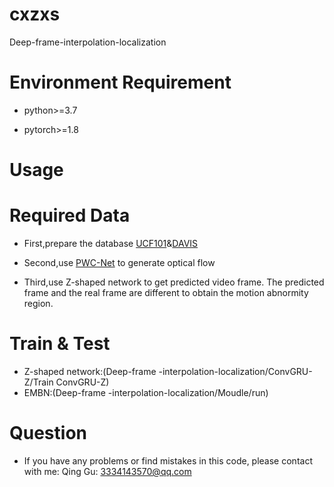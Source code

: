 # cxzxs
Deep-frame-interpolation-localization

# Environment Requirement
+ python>=3.7

+ pytorch>=1.8

# Usage

# Required Data
+ First,prepare the database [UCF101](https://www.crcv.ucf.edu/research/data-sets/ucf101/)&[DAVIS](https://davischallenge.org/)


+ Second,use [PWC-Net](https://research.nvidia.com/publication/2018-06_pwc-net-cnns-optical-flow-using-pyramid-warping-and-cost-volume) to generate optical flow 

+ Third,use Z-shaped network to get predicted video frame. The predicted frame and the real frame are different to obtain the motion abnormity region.

# Train & Test
+ Z-shaped network:(Deep-frame -interpolation-localization/ConvGRU-Z/Train ConvGRU-Z)
+ EMBN:(Deep-frame -interpolation-localization/Moudle/run)

# Question
+ If you have any problems or find mistakes in this code, please contact with me: 
Qing Gu: 3334143570@qq.com 



